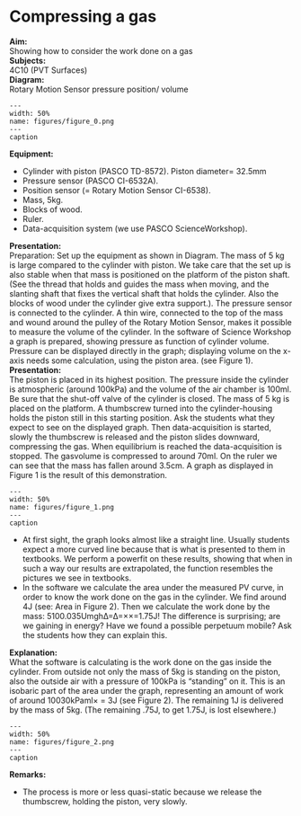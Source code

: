 # Compressing a gas 
     
<b> Aim: </b>  
 Showing how to consider the work done on a gas    
<b> Subjects: </b>  
 4C10 (PVT Surfaces)   
<b> Diagram: </b>  
 Rotary Motion Sensor pressure position/ volume   
```{figure} figures/figure_0.png  
---  
width: 50%  
name: figures/figure_0.png  
---  
caption  
``` 
     
<b> Equipment: </b>  
 
 *  Cylinder with piston (PASCO TD-8572). Piston diameter= 32.5mm 
 *  Pressure sensor (PASCO CI-6532A). 
 *  Position sensor (= Rotary Motion Sensor CI-6538). 
 *  Mass, 5kg. 
 *  Blocks of wood. 
 *  Ruler. 
 *  Data-acquisition system (we use PASCO ScienceWorkshop).
     
<b> Presentation: </b>  
 Preparation: Set up the equipment as shown in Diagram. The mass of 5 kg is large compared to the cylinder with piston. We take care that the set up is also stable when that mass is positioned on the platform of the piston shaft. (See the thread that holds and guides the mass when moving, and the slanting shaft that fixes the vertical shaft that holds the cylinder. Also the blocks of wood under the cylinder give extra support.). The pressure sensor is connected to the cylinder. A thin wire, connected to the top of the mass and wound around the pulley of the Rotary Motion Sensor, makes it possible to measure the volume of the cylinder. In the software of Science Workshop a graph is prepared, showing pressure as function of cylinder volume. Pressure can be displayed directly in the graph; displaying volume on the x-axis needs some calculation, using the piston area. (see Figure 1).   
<b> Presentation: </b>  
 The piston is placed in its highest position. The pressure inside the cylinder is atmospheric (around 100kPa) and the volume of the air chamber is 100ml. Be sure that the shut-off valve of the cylinder is closed. The mass of 5 kg is placed on the platform. A thumbscrew turned into the cylinder-housing holds the piston still in this starting position.  Ask the students what they expect to see on the displayed graph. Then data-acquisition is started, slowly the thumbscrew is released and the piston slides downward, compressing the gas. When equilibrium is reached the data-acquisition is stopped. The gasvolume is compressed to around 70ml. On the ruler we can see that the mass has fallen around 3.5cm. A graph as displayed in Figure 1 is the result of this demonstration.     
```{figure} figures/figure_1.png  
---  
width: 50%  
name: figures/figure_1.png  
---  
caption  
``` 
 
 *  At first sight, the graph looks almost like a straight line. Usually students expect a more curved line because that is what is presented to them in textbooks. We perform a powerfit on these results, showing that when in such a way our results are extrapolated, the function resembles the pictures we see in textbooks.  
 *  In the software we calculate the area under the measured PV curve, in order to know the work done on the gas in the cylinder. We find around 4J (see: Area in Figure 2). Then we calculate the work done by the mass: 5100.035UmghΔ=Δ=××=1.75J! The difference is surprising; are we gaining in energy? Have we found a possible perpetuum mobile? Ask the students how they can explain this.
   
<b> Explanation: </b>  
 What the software is calculating is the work done on the gas inside the cylinder. From outside not only the mass of 5kg is standing on the piston, also the outside air with a pressure of 100kPa is “standing” on it. This is an isobaric part of the area under the graph, representing an amount of work of around 10030kPaml× = 3J (see Figure 2). The remaining 1J is delivered by the mass of 5kg. (The remaining .75J, to get 1.75J, is lost elsewhere.)    
```{figure} figures/figure_2.png  
---  
width: 50%  
name: figures/figure_2.png  
---  
caption  
``` 
   
<b> Remarks: </b>  
 
 *  The process is more or less quasi-static because we release the thumbscrew, holding the piston, very slowly.
  